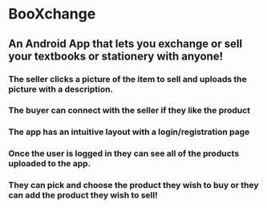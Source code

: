 # BooXchange

## An Android App that lets you exchange or sell your textbooks or stationery with anyone!
### The seller clicks a picture of the item to sell and uploads the picture with a description.
### The buyer can connect with the seller if they like the product

### The app has an intuitive layout with a login/registration page
### Once the user is logged in they can see all of the products uploaded to the app.
### They can pick and choose the product they wish to buy or they can add the product they wish to sell!
